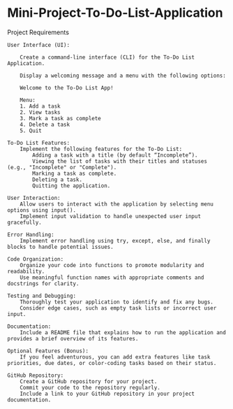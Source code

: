 # Mini-Project-To-Do-List-Application

Project Requirements

    User Interface (UI):

        Create a command-line interface (CLI) for the To-Do List Application.

        Display a welcoming message and a menu with the following options:

        Welcome to the To-Do List App!

        Menu:
        1. Add a task
        2. View tasks
        3. Mark a task as complete
        4. Delete a task
        5. Quit

    To-Do List Features:
        Implement the following features for the To-Do List:
            Adding a task with a title (by default “Incomplete”).
            Viewing the list of tasks with their titles and statuses (e.g., "Incomplete" or "Complete").
            Marking a task as complete.
            Deleting a task.
            Quitting the application.

    User Interaction:
        Allow users to interact with the application by selecting menu options using input().
        Implement input validation to handle unexpected user input gracefully.

    Error Handling:
        Implement error handling using try, except, else, and finally blocks to handle potential issues.

    Code Organization:
        Organize your code into functions to promote modularity and readability.
        Use meaningful function names with appropriate comments and docstrings for clarity.

    Testing and Debugging:
        Thoroughly test your application to identify and fix any bugs.
        Consider edge cases, such as empty task lists or incorrect user input.

    Documentation:
        Include a README file that explains how to run the application and provides a brief overview of its features.

    Optional Features (Bonus):
        If you feel adventurous, you can add extra features like task priorities, due dates, or color-coding tasks based on their status.

    GitHub Repository:
        Create a GitHub repository for your project.
        Commit your code to the repository regularly.
        Include a link to your GitHub repository in your project documentation.
